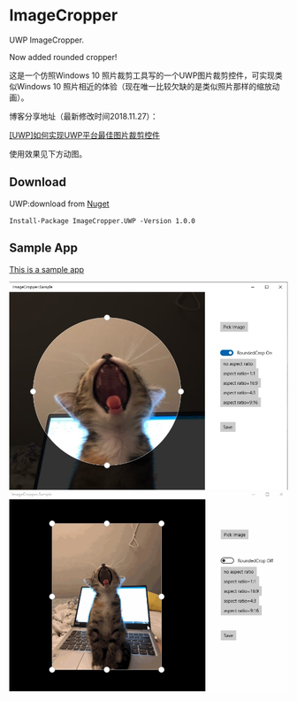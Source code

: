 # ImageCropper
UWP ImageCropper.

Now added rounded cropper!

这是一个仿照Windows 10 照片裁剪工具写的一个UWP图片裁剪控件，可实现类似Windows 10 照片相近的体验（现在唯一比较欠缺的是类似照片那样的缩放动画）。

博客分享地址（最新修改时间2018.11.27）：

[[UWP]如何实现UWP平台最佳图片裁剪控件](https://www.cnblogs.com/hhchaos/p/10021952.html)

使用效果见下方动图。

## Download

UWP:download from [Nuget](https://www.nuget.org/packages/ImageCropper.UWP/)

```
Install-Package ImageCropper.UWP -Version 1.0.0
```

## Sample App

[This is a sample app](https://github.com/HHChaos/ImageCropper/tree/master/ImageCropper.Sample)

![Screenshot](Screenshot/screenshot.jpg)
![Screenshot](Screenshot/screenshot1.gif)